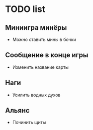 # TODO list

## Миниигра минёры

- Можно ставить мины в бочки

## Сообщение в конце игры

- Изменить название карты

## Наги

- Усилить водных духов

## Альянс

- Починить щиты
